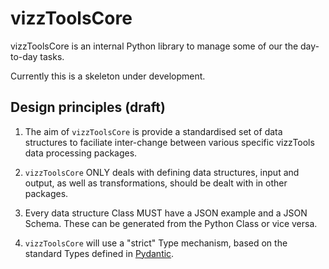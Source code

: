 # vizzToolsCore

vizzToolsCore is an internal Python library to manage some of our the day-to-day tasks.

Currently this is a skeleton under development.

## Design principles (draft)

1. The aim of `vizzToolsCore` is provide a standardised set of data structures to faciliate inter-change between various specific vizzTools data processing packages.

1. `vizzToolsCore` ONLY deals with defining data structures, input and output, as well as transformations, should be dealt with in other packages.

1. Every data structure Class MUST have a JSON example and a JSON Schema. These can be generated from the Python Class or vice versa.

1. `vizzToolsCore` will use a "strict" Type mechanism, based on the standard Types defined in [Pydantic](https://pydantic-docs.helpmanual.io/).

